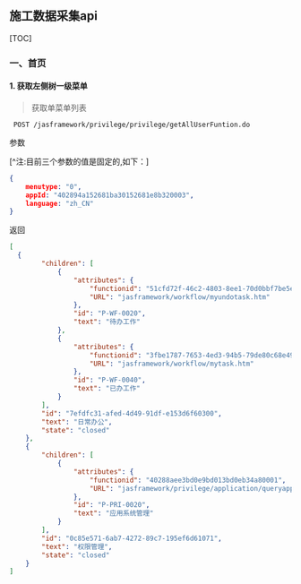 ## 施工数据采集api

[TOC]

### 一、首页

#### 1. 获取左侧树一级菜单

> 获取单菜单列表 

``` POST /jasframework/privilege/privilege/getAllUserFuntion.do```

参数

[^注:目前三个参数的值是固定的,如下：]
``` json
{
	menutype: "0",
	appId: "402894a152681ba30152681e8b320003",
	language: "zh_CN" 
}
```

返回

``` json
[
  {
        "children": [
            {
                "attributes": {
                    "functionid": "51cfd72f-46c2-4803-8ee1-70d0bbf7be5e",
                    "URL": "jasframework/workflow/myundotask.htm"
                },
                "id": "P-WF-0020",
                "text": "待办工作"
            },
            {
                "attributes": {
                    "functionid": "3fbe1787-7653-4ed3-94b5-79de80c68e49",
                    "URL": "jasframework/workflow/mytask.htm"
                },
                "id": "P-WF-0040",
                "text": "已办工作"
            }
        ],
        "id": "7efdfc31-afed-4d49-91df-e153d6f60300",
        "text": "日常办公",
        "state": "closed"
    },
    {
        "children": [
            {
                "attributes": {
                    "functionid": "40288aee3bd0e9bd013bd0eb34a80001",
                    "URL": "jasframework/privilege/application/queryapplication.htm"
                },
                "id": "P-PRI-0020",
                "text": "应用系统管理"
            }
        ],
        "id": "0c85e571-6ab7-4272-89c7-195ef6d61071",
        "text": "权限管理",
        "state": "closed"
    }
]
```